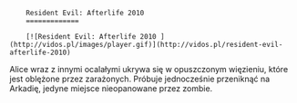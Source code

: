 
        Resident Evil: Afterlife 2010 
        =============
        
        [![Resident Evil: Afterlife 2010 ](http://vidos.pl/images/player.gif)](http://vidos.pl/resident-evil-afterlife-2010)
        
        
 Alice wraz z innymi ocalałymi ukrywa się w opuszczonym więzieniu, które jest oblężone przez zarażonych. Próbuje jednocześnie przeniknąć na Arkadię, jedyne miejsce nieopanowane przez zombie.
    